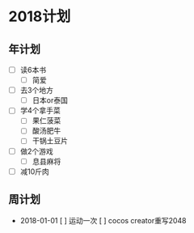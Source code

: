 # 2018计划

## 年计划

+ [ ] 读6本书
  + [ ] 简爱
+ [ ] 去3个地方
  + [ ] 日本or泰国
+ [ ] 学4个拿手菜
  + [ ] 果仁菠菜
  + [ ] 酸汤肥牛
  + [ ] 干锅土豆片
+ [ ] 做2个游戏
  + [ ] 息县麻将
+ [ ] 减10斤肉

## 周计划

+ 2018-01-01
  [ ] 运动一次
  [ ] cocos creator重写2048

